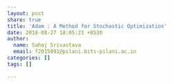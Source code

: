 ```yaml
---
layout: post
share: true
title: 'Adam : A Method for Stochastic Optimization'
date: 2018-08-27 18:05:23 +0530
author:
  name: Sahaj Srivastava
  email: f2015091@pilani.bits-pilani.ac.in
categories: []
tags: []

---
```

